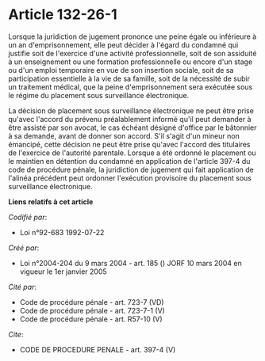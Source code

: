 # Article 132-26-1

Lorsque la juridiction de jugement prononce une peine égale ou inférieure à un an d'emprisonnement, elle peut décider à
l'égard du condamné qui justifie soit de l'exercice d'une activité professionnelle, soit de son assiduité à un enseignement
ou une formation professionnelle ou encore d'un stage ou d'un emploi temporaire en vue de son insertion sociale, soit de sa
participation essentielle à la vie de sa famille, soit de la nécessité de subir un traitement médical, que la peine
d'emprisonnement sera exécutée sous le régime du placement sous surveillance électronique. 

La décision de placement sous surveillance électronique ne peut être prise qu'avec l'accord du prévenu préalablement informé
qu'il peut demander à être assisté par son avocat, le cas échéant désigné d'office par le bâtonnier à sa demande, avant de
donner son accord. S'il s'agit d'un mineur non émancipé, cette décision ne peut être prise qu'avec l'accord des titulaires de
l'exercice de l'autorité parentale. Lorsque a été ordonné le placement ou le maintien en détention du condamné en application
de l'article 397-4 du code de procédure pénale, la juridiction de jugement qui fait application de l'alinéa précédent peut
ordonner l'exécution provisoire du placement sous surveillance électronique.

**Liens relatifs à cet article**

_Codifié par_:

  - Loi n°92-683 1992-07-22

_Créé par_:

  - Loi n°2004-204 du 9 mars 2004 - art. 185 () JORF 10 mars 2004 en vigueur le 1er janvier 2005

_Cité par_:

  - Code de procédure pénale - art. 723-7 (VD)
  - Code de procédure pénale - art. 723-7-1 (V)
  - Code de procédure pénale - art. R57-10 (V)

_Cite_:

  - CODE DE PROCEDURE PENALE - art. 397-4 (V)

